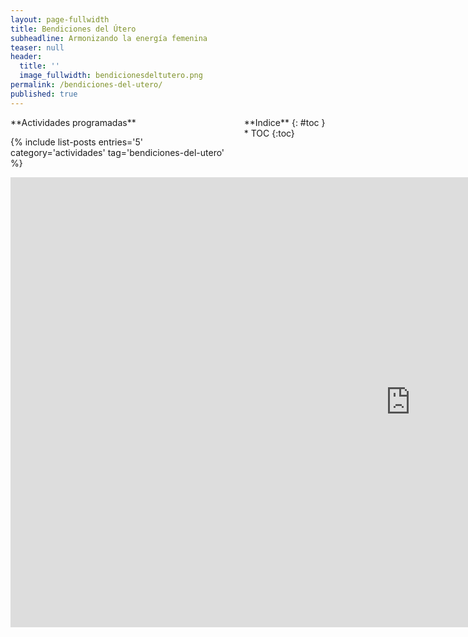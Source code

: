 ```yaml
---
layout: page-fullwidth
title: Bendiciones del Útero
subheadline: Armonizando la energía femenina
teaser: null
header:
  title: ''
  image_fullwidth: bendicionesdeltutero.png
permalink: /bendiciones-del-utero/
published: true
---
```

<div class="row">
<div class="medium-4 medium-push-8 columns" markdown="1">
<div class="panel radius" markdown="1">
**Actividades programadas**

{% include list-posts entries='5' category='actividades' tag='bendiciones-del-utero' %}

</div>
<div class="panel radius" markdown="1">
**Indice**
{: #toc }
*  TOC
{:toc}
</div>
</div><!-- /.medium-4.columns -->

<div class="medium-8 medium-pull-4 columns" markdown="1">

<div class="flex-video">
   <iframe width="1280" height="720" src="https://www.youtube.com/embed/ZEdEHrrsmK4" frameborder="0" allowfullscreen></iframe>
</div>

Imaginen que tienen cuatro vestidos hermosos con diferentes estilo cada uno. Y que decide usarlos a todos y me pongo uno distinto por semana. 

Uno de ellos me hace sentirme mas joven, fresca, relajada, muy segura de mi misma y con energía a la vez. Otro me hacer ver mas inteligente, infunde respeto y presencia. Lo uso cuando tengo que tomar decisiones importantes. El otro lo use de entrecasa, me recuerda mi infancia, mi hogar y me ayuda a quedarme quieta. Y el mas glamoroso de todos, es mágico. Cada vez que lo uso, siento un inmenso amor y la fe de todo va a salir bien.

Imaginen ahora que cada vestido es en realidad un arquetipo de la energía femenina , que me viste de la Doncella, La Anciana, la Hechicera/Bruja y la Madre.
 
El maravillo trabajo que nos trae Miranda Gray con la meditación  “Bendición del Útero” nos permite integrar la energía de los cuatro arquetipos, amorosamente y armoniosamente.

Tu edad, tu situación o tu experiencia son detalles. Todos las mujeres nos beneficiamos de integrar los arquetipos femeninos y somos mas plenas y asertivas cuando lo hacemos.

Te invito a participar de la próxima Bendición del Útero conmigo para crecer, integrar y sanar juntas. Como amigas, como hermanas, como mujeres en circulo.

**Claudia Zelaya**

Moon Mother by Miranda Gray

0351-152468058

[claudiazela@gmail.com](mailto:claudiazela@gmail.com)

## Sesiones Individuales

> *“Esta Sintonización de Bendición del Útero es un sencillo regalo, un regalo para cualquier mujer de cualquier edad y experiencia que desee recibirlo, un regalo de energía que traerá sanación a nuestra feminidad, a nuestro útero y a sus ciclos, a nuestra creatividad y fertilidad, a nuestra sexualidad y espiritualidad.*

> *La sintonización restaurará nuestra pureza y belleza naturales, nuestra abundancia y amor, creatividad y magia, nuestra sabiduría y fuerza. Nos liberará del pasado, de las expectativas limitadoras, de la culpabilidad y el dolor, soltando el gozo profundo del alma, la expresión del poder y la belleza de la mujer. Es una hermosa bendición y restauración de la luz para almas de las mujeres en un mundo duro y masculino.”* **Miranda Gray**


En mi aprendizaje, recibir una Bendición del Útero es una experiencia simple y armoniosa, a su vez profundamente transformadora y sanadora. Con el paso de los días y los meses, se puede percibir y sentir como el alma femenina se va recomponiendo y una vuelve a ser un todo. Y la imagen que me devuelve el espejo es una imagen de silenciosa aceptación de mi misma y de verdadero amor y respeto hacia mi.

Abrimos una puerta y están todas invitadas a pasar. Podemos recorrer este camino que llamamos vida con armonía, amor y sabiduría. 
Crecer juntas, compartir y ayudarnos en el proceso evolutivo y sanador.

**Claudia Zelaya**

Moon Mother by Miranda Gray

0351-152468058

[claudiazela@gmail.com](mailto:claudiazela@gmail.com)

</div>
</div>
